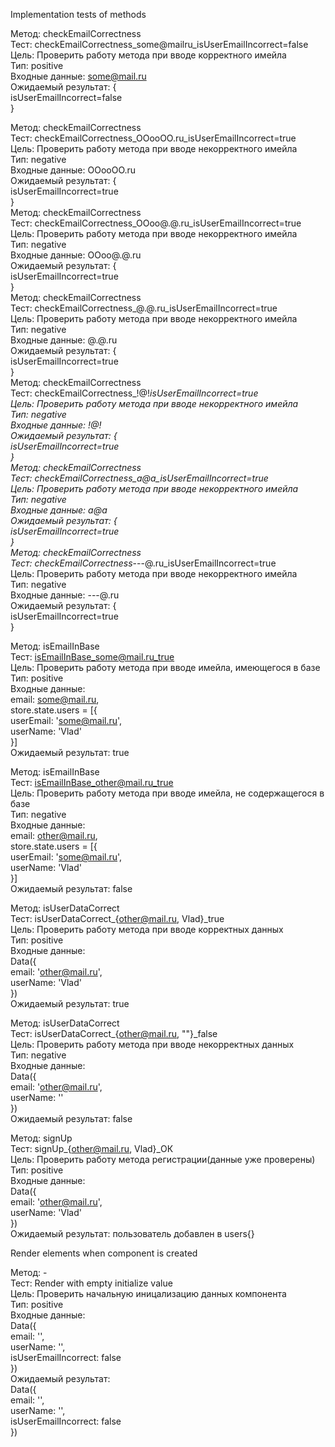 Implementation tests of methods  
  
Метод: checkEmailCorrectness  
Тест: checkEmailCorrectness_some@mailru_isUserEmailIncorrect=false  
Цель: Проверить работу метода при вводе корректного имейла  
Тип: positive  
Входные данные: some@mail.ru  
Ожидаемый результат: {    
      isUserEmailIncorrect=false  
    }  
  
Метод: checkEmailCorrectness    
Тест: checkEmailCorrectness_OOooOO.ru_isUserEmailIncorrect=true  
Цель: Проверить работу метода при вводе некорректного имейла  
Тип: negative  
Входные данные: OOooOO.ru  
Ожидаемый результат: {    
      isUserEmailIncorrect=true  
    }  
Метод: checkEmailCorrectness      
Тест: checkEmailCorrectness_OOoo@.@.ru_isUserEmailIncorrect=true    
Цель: Проверить работу метода при вводе некорректного имейла     
Тип: negative    
Входные данные: OOoo@.@.ru    
Ожидаемый результат: {      
      isUserEmailIncorrect=true    
    }  
Метод: checkEmailCorrectness      
Тест: checkEmailCorrectness_@.@.ru_isUserEmailIncorrect=true    
Цель: Проверить работу метода при вводе некорректного имейла    
Тип: negative    
Входные данные: @.@.ru    
Ожидаемый результат: {      
      isUserEmailIncorrect=true    
    }  
Метод: checkEmailCorrectness      
Тест: checkEmailCorrectness_!@!_isUserEmailIncorrect=true    
Цель: Проверить работу метода при вводе некорректного имейла    
Тип: negative    
Входные данные: !@!    
Ожидаемый результат: {      
      isUserEmailIncorrect=true    
    }       
Метод: checkEmailCorrectness      
Тест: checkEmailCorrectness_a@a_isUserEmailIncorrect=true    
Цель: Проверить работу метода при вводе некорректного имейла    
Тип: negative    
Входные данные: a@a    
Ожидаемый результат: {      
      isUserEmailIncorrect=true    
    }   
Метод: checkEmailCorrectness      
Тест: checkEmailCorrectness_---@.ru_isUserEmailIncorrect=true    
Цель: Проверить работу метода при вводе некорректного имейла    
Тип: negative    
Входные данные: ---@.ru    
Ожидаемый результат: {      
      isUserEmailIncorrect=true    
    }          
   
Метод: isEmailInBase  
Тест: isEmailInBase_some@mail.ru_true  
Цель: Проверить работу метода при вводе имейла, имеющегося в базе  
Тип: positive  
Входные данные:   
      email: some@mail.ru,  
      store.state.users = [{  
        userEmail: 'some@mail.ru',  
        userName: 'Vlad'  
      }]  
Ожидаемый результат: true  
  
Метод: isEmailInBase  
Тест: isEmailInBase_other@mail.ru_true  
Цель: Проверить работу метода при вводе имейла, не содержащегося в базе  
Тип: negative  
Входные данные:   
        email: other@mail.ru,  
        store.state.users = [{  
            userEmail: 'some@mail.ru',  
            userName: 'Vlad'  
        }]  
Ожидаемый результат: false  
  
Метод: isUserDataCorrect  
Тест: isUserDataCorrect_{other@mail.ru, Vlad}_true  
Цель: Проверить работу метода при вводе корректных данных  
Тип: positive  
Входные данные:   
      Data({  
        email: 'other@mail.ru',  
        userName: 'Vlad'  
      })  
Ожидаемый результат: true  
  
Метод: isUserDataCorrect  
Тест: isUserDataCorrect_{other@mail.ru, ""}_false  
Цель: Проверить работу метода при вводе некорректных данных  
Тип: negative  
Входные данные:   
      Data({  
        email: 'other@mail.ru',  
        userName: ''  
      })  
Ожидаемый результат: false  
  
Метод: signUp  
Тест: signUp_{other@mail.ru, Vlad}_ОК  
Цель: Проверить работу метода регистрации(данные уже проверены)  
Тип: positive  
Входные данные:   
      Data({  
        email: 'other@mail.ru',  
        userName: 'Vlad'  
      })  
Ожидаемый результат: пользователь добавлен в users{}  
  
Render elements when component is created  
  
Метод: -   
Тест: Render with empty initialize value  
Цель: Проверить начальную иницализацию данных компонента  
Тип: positive        
Входные данные:     
      Data({     
        email: '',  
        userName: '',  
        isUserEmailIncorrect: false    
      })      
Ожидаемый результат:   
      Data({     
        email: '',  
        userName: '',  
        isUserEmailIncorrect: false    
      })    